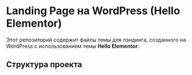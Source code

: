 # Landing Page на WordPress (Hello Elementor)

Этот репозиторий содержит файлы темы для лэндинга, созданного на WordPress с использованием темы **Hello Elementor**.

## Структура проекта
